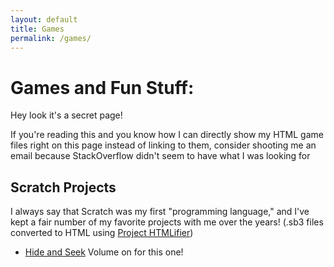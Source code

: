```yaml
---
layout: default
title: Games
permalink: /games/
---
```

# Games and Fun Stuff:
Hey look it's a secret page!

If you're reading this and you know how I can directly show my HTML game files right on this page instead of linking to them, consider shooting me an email because StackOverflow didn't seem to have what I was looking for

## Scratch Projects
I always say that Scratch was my first "programming language," and I've kept a fair number of my favorite projects with me over the years! (.sb3 files converted to HTML using <a href='https://sheeptester.github.io/htmlifier/#note-2' target='_blank'>Project HTMLifier</a>)

* <a href='https://catieslaughts.github.io/games/HideAndSeek.html' target='_blank'>Hide and Seek</a> Volume on for this one!
